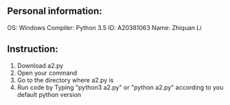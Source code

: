## Personal information:
OS: Windows
Compiler: Python 3.5
ID: A20381063
Name: Zhiquan Li

## Instruction:
1. Download a2.py
2. Open your command
3. Go to the directory where a2.py is
4. Run code by Typing "python3 a2.py" or "python a2.py" according to you default python version
